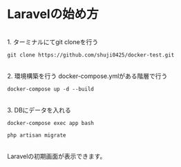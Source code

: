 # Laravelの始め方


<br>
1. ターミナルにてgit cloneを行う

```git clone
git clone https://github.com/shuji0425/docker-test.git
```
<br>
2. 環境構築を行う
docker-compose.ymlがある階層で行う

```
docker-compose up -d --build
```
<br>
3. DBにデータを入れる

```
docker-compose exec app bash
```

```
php artisan migrate
```

<br>
Laravelの初期画面が表示できます。
